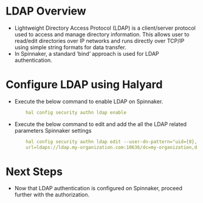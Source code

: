 # LDAP Overview
* Lightweight Directory Access Protocol (LDAP) is a client/server protocol used to access and
manage directory information. This allows user to read/edit directories over IP networks and
runs directly over TCP/IP using simple string formats for data transfer.
* In Spinnaker, a standard ‘bind’ approach is used for LDAP authentication.
# Configure LDAP using Halyard
* Execute the below command to enable LDAP on Spinnaker.

	```yaml
		hal config security authn ldap enable
	```

* Execute the below command to edit and add the all the LDAP related parameters Spinnaker
settings
	```yaml
		hal config security authn ldap edit --user-dn-pattern="uid={0},uid=users" --
		url=ldaps://ldap.my-organization.com:10636/dc=my-organization,dc=com
	```

# Next Steps
* Now that LDAP authentication is configured on Spinnaker, proceed further with the
authorization.